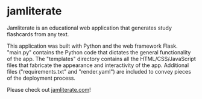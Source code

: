 <h1>jamliterate</h1>

Jamliterate is an educational web application that generates study flashcards from any text.

This application was built with Python and the web framework Flask. "main.py" contains the Python code that dictates the general functionality of the app. The "templates" directory contains all the HTML/CSS/JavaScript files that fabricate the appearance and interactivity of the app. Additional files ("requirements.txt" and "render.yaml") are included to convey pieces of the deployment process.

Please check out [jamliterate.com](https://jamliterate.com)!
